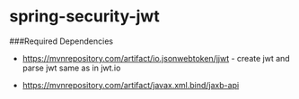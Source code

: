 # spring-security-jwt

###Required Dependencies

- https://mvnrepository.com/artifact/io.jsonwebtoken/jjwt
        - create jwt and parse jwt same as in jwt.io

- https://mvnrepository.com/artifact/javax.xml.bind/jaxb-api

